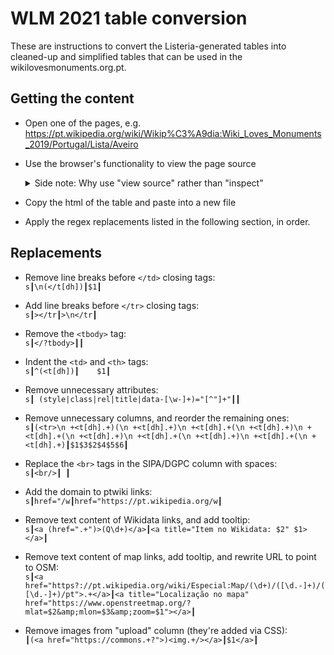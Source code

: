 # WLM 2021 table conversion

These are instructions to convert the Listeria-generated tables
into cleaned-up and simplified tables
that can be used in the wikilovesmonuments.org.pt.

## Getting the content

- Open one of the pages, e.g. <https://pt.wikipedia.org/wiki/Wikip%C3%A9dia:Wiki_Loves_Monuments_2019/Portugal/Lista/Aveiro>
- Use the browser's functionality to view the page source
  <details><summary>Side note: Why use "view source" rather than "inspect"</summary>
  View source is preferred to using the inspector tool,
  since that includes javascript modifications to the DOM
  and additional changes, namely:

  - table header has javascript-added attributes, mostly for sorting
  - map links are replaced by javascript links (though neither is usable from a third-party website)
  - images have width and height attributes moved to the end of the element
  - br and img tags are unclosed
  </details>
- Copy the html of the table and paste into a new file
- Apply the regex replacements listed in the following section, in order.

## Replacements

- Remove line breaks before `</td>` closing tags:<br/>
  `s┃\n(</t[dh])┃$1┃`

- Add line breaks before `</tr>` closing tags:<br/>
  `s┃></tr┃>\n</tr┃`

- Remove the `<tbody>` tag:<br/>
  `s┃</?tbody>┃┃`

- Indent the `<td>` and `<th>` tags:<br/>
  `s┃^(<t[dh])┃    $1┃`

- Remove unnecessary attributes:<br/>
  `s┃ (style|class|rel|title|data-[\w-]+)="[^"]+"┃┃`

- Remove unnecessary columns, and reorder the remaining ones:<br/>
  `s┃(<tr>\n +<t[dh].+)(\n +<t[dh].+)\n +<t[dh].+(\n +<t[dh].+)\n +<t[dh].+(\n +<t[dh].+)\n +<t[dh].+(\n +<t[dh].+)\n +<t[dh].+(\n +<t[dh].+)┃$1$3$2$4$5$6┃`

- Replace the `<br>` tags in the SIPA/DGPC column with spaces:<br/>
  `s┃<br/>┃ ┃`

- Add the domain to ptwiki links:<br/>
  `s┃href="/w┃href="https://pt.wikipedia.org/w┃`

- Remove text content of Wikidata links, and add tooltip:<br/>
  `s┃<a (href=".+")>(Q\d+)</a>┃<a title="Item no Wikidata: $2" $1></a>┃`

- Remove text content of map links, add tooltip, and rewrite URL to point to OSM:<br/>
  `s┃<a href="https?://pt.wikipedia.org/wiki/Especial:Map/(\d+)/([\d.-]+)/([\d.-]+)/pt">.+</a>┃<a title="Localização no mapa" href="https://www.openstreetmap.org/?mlat=$2&amp;mlon=$3&amp;zoom=$1"></a>┃`

- Remove images from "upload" column (they're added via CSS):<br/>
  `┃(<a href="https://commons.+?">)<img.+/></a>┃$1</a>┃`
